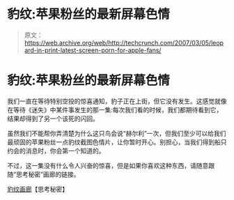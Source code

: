 # 豹纹:苹果粉丝的最新屏幕色情

> 原文：<https://web.archive.org/web/http://techcrunch.com/2007/03/05/leopard-in-print-latest-screen-porn-for-apple-fans/>

# 豹纹:苹果粉丝的最新屏幕色情

我们一直在等待特别空投的惊喜通知，豹子正在上街，但它没有发生。这感觉就像在等待《迷失》中某件事发生的那一集:每次我们看的时候，我们都期待看到它，结果却得到了另一个该死的闪回。

虽然我们不能帮你弄清楚为什么这只鸟会说“赫尔利”一次，但我们至少可以给我们最顽固的苹果粉丝一点豹纹截图色情片，让你暂时开心。别担心，当我们得到船只约会的消息时，你会第一个知道的。

不过，这一集没有什么令人兴奋的惊喜，但是如果你喜欢这种东西，请随意跟随“思考秘密”画廊的链接。

[豹纹画廊](https://web.archive.org/web/20201026105623/http://thinksecret.com/archives/leopard9a377a/)【思考秘密】